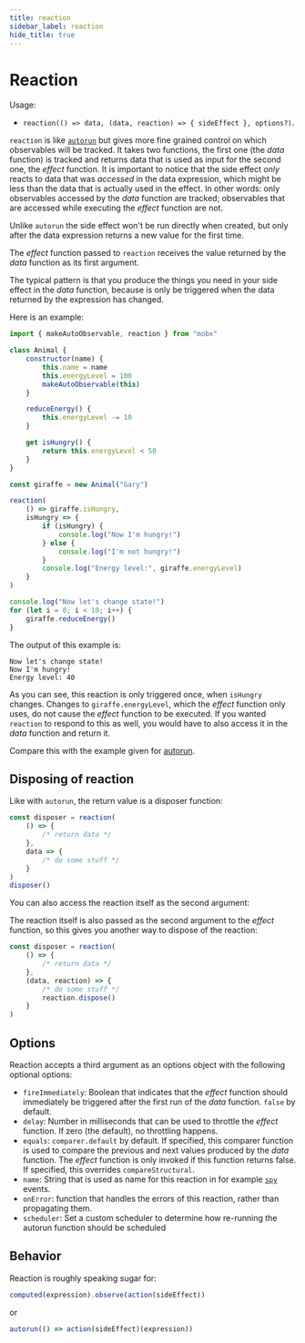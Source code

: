 ```yaml
---
title: reaction
sidebar_label: reaction
hide_title: true
---
```


# Reaction

Usage:

-   `reaction(() => data, (data, reaction) => { sideEffect }, options?)`.

`reaction` is like [`autorun`](autorun.md) but gives more fine grained control on which observables will be tracked.
It takes two functions, the first one (the _data_ function) is tracked and returns data that is used as input for the second one, the _effect_ function.
It is important to notice that the side effect _only_ reacts to data that was _accessed_ in the data expression, which might be less than the data that is actually used in the effect. In other words: only observables accessed by the _data_ function are tracked; observables that are accessed while executing the _effect_ function are not.

Unlike `autorun` the side effect won't be run directly when created, but only after the data expression returns a new value for the first time.

The _effect_ function passed to `reaction` receives the value returned by the _data_ function as its first argument.

The typical pattern is that you produce the things you need in your side effect
in the _data_ function, because is only be triggered when the data returned by the expression has changed.

Here is an example:

```javascript
import { makeAutoObservable, reaction } from "mobx"

class Animal {
    constructor(name) {
        this.name = name
        this.energyLevel = 100
        makeAutoObservable(this)
    }

    reduceEnergy() {
        this.energyLevel -= 10
    }

    get isHungry() {
        return this.energyLevel < 50
    }
}

const giraffe = new Animal("Gary")

reaction(
    () => giraffe.isHungry,
    isHungry => {
        if (isHungry) {
            console.log("Now I'm hungry!")
        } else {
            console.log("I'm not hungry!")
        }
        console.log("Energy level:", giraffe.energyLevel)
    }
)

console.log("Now let's change state!")
for (let i = 0; i < 10; i++) {
    giraffe.reduceEnergy()
}
```

The output of this example is:

```
Now let's change state!
Now I'm hungry!
Energy level: 40
```

As you can see, this reaction is only triggered once, when `isHungry` changes.
Changes to `giraffe.energyLevel`, which the _effect_ function only uses, do not cause the _effect_ function to be executed. If you wanted `reaction` to respond to this
as well, you would have to also access it in the _data_ function and return it.

Compare this with the example given for [autorun](autorun.md).

## Disposing of reaction

Like with `autorun`, the return value is a disposer function:

```javascript
const disposer = reaction(
    () => {
        /* return data */
    },
    data => {
        /* do some stuff */
    }
)
disposer()
```

You can also access the reaction itself as the second argument:

The reaction itself is also passed as the second argument to the _effect_ function,
so this gives you another way to dispose of the reaction:

```javascript
const disposer = reaction(
    () => {
        /* return data */
    },
    (data, reaction) => {
        /* do some stuff */
        reaction.dispose()
    }
)
```

## Options

Reaction accepts a third argument as an options object with the following optional options:

-   `fireImmediately`: Boolean that indicates that the _effect_ function should immediately be triggered after the first run of the _data_ function. `false` by default.
-   `delay`: Number in milliseconds that can be used to throttle the _effect_ function. If zero (the default), no throttling happens.
-   `equals`: `comparer.default` by default. If specified, this comparer function is used to compare the previous and next values produced by the _data_ function. The _effect_ function is only invoked if this function returns false. If specified, this overrides `compareStructural`.
-   `name`: String that is used as name for this reaction in for example [`spy`](spy.md) events.
-   `onError`: function that handles the errors of this reaction, rather than propagating them.
-   `scheduler`: Set a custom scheduler to determine how re-running the autorun function should be scheduled

## Behavior

Reaction is roughly speaking sugar for:

```javascript
computed(expression).observe(action(sideEffect))
```

or

```javascript
autorun(() => action(sideEffect)(expression))
```
